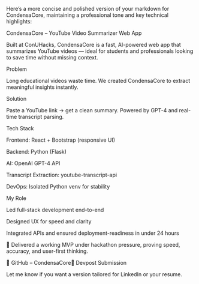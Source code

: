 Here’s a more concise and polished version of your markdown for CondensaCore, maintaining a professional tone and key technical highlights:

CondensaCore – YouTube Video Summarizer Web App

Built at ConUHacks, CondensaCore is a fast, AI-powered web app that summarizes YouTube videos — ideal for students and professionals looking to save time without missing context.

Problem

Long educational videos waste time. We created CondensaCore to extract meaningful insights instantly.

Solution

Paste a YouTube link → get a clean summary. Powered by GPT-4 and real-time transcript parsing.

Tech Stack

Frontend: React + Bootstrap (responsive UI)

Backend: Python (Flask)

AI: OpenAI GPT-4 API

Transcript Extraction: youtube-transcript-api

DevOps: Isolated Python venv for stability

My Role

Led full-stack development end-to-end

Designed UX for speed and clarity

Integrated APIs and ensured deployment-readiness in under 24 hours

🚀 Delivered a working MVP under hackathon pressure, proving speed, accuracy, and user-first thinking.

🔗 GitHub – CondensaCore🔗 Devpost Submission

Let me know if you want a version tailored for LinkedIn or your resume.
